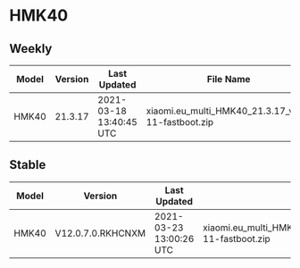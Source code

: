 # HMK40
## Weekly
| Model | Version | Last Updated | File Name | Size | Download Link |
| ---- | ---- | ---- | ---- | ---- | ---- |
| HMK40 | 21.3.17 | 2021-03-18 13:40:45 UTC | xiaomi.eu_multi_HMK40_21.3.17_v12-11-fastboot.zip | 3.6 GB | [SourceForge](https://sourceforge.net/projects/xiaomi-eu-multilang-miui-roms/files/xiaomi.eu/MIUI-WEEKLY-RELEASES/21.3.17/xiaomi.eu_multi_HMK40_21.3.17_v12-11-fastboot.zip/download) |
## Stable
| Model | Version | Last Updated | File Name | Size | Download Link |
| ---- | ---- | ---- | ---- | ---- | ---- |
| HMK40 | V12.0.7.0.RKHCNXM | 2021-03-23 13:00:26 UTC | xiaomi.eu_multi_HMK40_V12.0.7.0.RKHCNXM_v12-11-fastboot.zip | 3.4 GB | [SourceForge](https://sourceforge.net/projects/xiaomi-eu-multilang-miui-roms/files/xiaomi.eu/MIUI-STABLE-RELEASES/MIUIv12/xiaomi.eu_multi_HMK40_V12.0.7.0.RKHCNXM_v12-11-fastboot.zip/download) |
